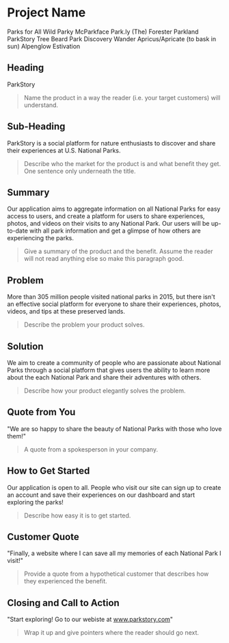 # Project Name #

Parks for All
Wild
Parky McParkface
Park.ly
(The) Forester
Parkland
ParkStory
Tree Beard
Park Discovery
Wander
Apricus/Apricate (to bask in sun)
Alpenglow
Estivation



<!-- 
> This material was originally posted [here](http://www.quora.com/What-is-Amazons-approach-to-product-development-and-product-management). It is reproduced here for posterities sake.

There is an approach called "working backwards" that is widely used at Amazon. They work backwards from the customer, rather than starting with an idea for a product and trying to bolt customers onto it. While working backwards can be applied to any specific product decision, using this approach is especially important when developing new products or features.

For new initiatives a product manager typically starts by writing an internal press release announcing the finished product. The target audience for the press release is the new/updated product's customers, which can be retail customers or internal users of a tool or technology. Internal press releases are centered around the customer problem, how current solutions (internal or external) fail, and how the new product will blow away existing solutions.

If the benefits listed don't sound very interesting or exciting to customers, then perhaps they're not (and shouldn't be built). Instead, the product manager should keep iterating on the press release until they've come up with benefits that actually sound like benefits. Iterating on a press release is a lot less expensive than iterating on the product itself (and quicker!).

If the press release is more than a page and a half, it is probably too long. Keep it simple. 3-4 sentences for most paragraphs. Cut out the fat. Don't make it into a spec. You can accompany the press release with a FAQ that answers all of the other business or execution questions so the press release can stay focused on what the customer gets. My rule of thumb is that if the press release is hard to write, then the product is probably going to suck. Keep working at it until the outline for each paragraph flows. 

Oh, and I also like to write press-releases in what I call "Oprah-speak" for mainstream consumer products. Imagine you're sitting on Oprah's couch and have just explained the product to her, and then you listen as she explains it to her audience. That's "Oprah-speak", not "Geek-speak".

Once the project moves into development, the press release can be used as a touchstone; a guiding light. The product team can ask themselves, "Are we building what is in the press release?" If they find they're spending time building things that aren't in the press release (overbuilding), they need to ask themselves why. This keeps product development focused on achieving the customer benefits and not building extraneous stuff that takes longer to build, takes resources to maintain, and doesn't provide real customer benefit (at least not enough to warrant inclusion in the press release). -->
 


## Heading ##
  ParkStory

  >  Name the product in a way the reader (i.e. your target customers) will understand.

## Sub-Heading ##
  ParkStory is a social platform for nature enthusiasts to discover and share their experiences at U.S. National Parks. 

  > Describe who the market for the product is and what benefit they get. One sentence only underneath the title.

## Summary ##
  Our application aims to aggregate information on all National Parks for easy access to users, and create a platform for users to share experiences, photos, and videos on their visits to any National Park. Our users will be up-to-date with all park information and get a glimpse of how others are experiencing the parks. 

  > Give a summary of the product and the benefit. Assume the reader will not read anything else so make this paragraph good.

## Problem ##
  More than 305 million people visited national parks in 2015, but there isn't an effective social platform for everyone to share their experiences, photos, videos, and tips at these preserved lands. 

  > Describe the problem your product solves.

## Solution ##
  We aim to create a community of people who are passionate about National Parks through a social platform that gives users the ability to learn more about the each National Park and share their adventures with others.

  > Describe how your product elegantly solves the problem.

## Quote from You ##
  "We are so happy to share the beauty of National Parks with those who love them!"
  > A quote from a spokesperson in your company.

## How to Get Started ##
  Our application is open to all. People who visit our site can sign up to create an account and save their experiences on our dashboard and start exploring the parks! 

  > Describe how easy it is to get started.

## Customer Quote ##
  "Finally, a website where I can save all my memories of each National Park I visit!"
  > Provide a quote from a hypothetical customer that describes how they experienced the benefit.

## Closing and Call to Action ##
  "Start exploring! Go to our webiste at www.parkstory.com"
  > Wrap it up and give pointers where the reader should go next.
